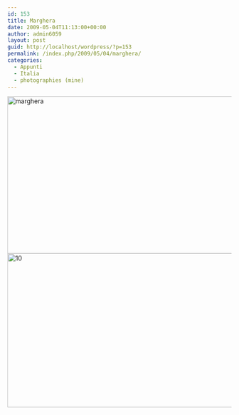 ```yaml
---
id: 153
title: Marghera
date: 2009-05-04T11:13:00+00:00
author: admin6059
layout: post
guid: http://localhost/wordpress/?p=153
permalink: /index.php/2009/05/04/marghera/
categories:
  - Appunti
  - Italia
  - photographies (mine)
---
```

<img class="aligncenter size-full wp-image-3785" src="http://blog.martasmaldone.eu/wp-content/uploads/2009/05/marghera-1.jpg" alt="marghera" width="530" height="353" srcset="http://blog.martasmaldone.eu/wp-content/uploads/2009/05/marghera-1.jpg 530w, http://blog.martasmaldone.eu/wp-content/uploads/2009/05/marghera-1-300x200.jpg 300w, http://blog.martasmaldone.eu/wp-content/uploads/2009/05/marghera-1-330x220.jpg 330w" sizes="(max-width: 530px) 100vw, 530px" />

<img class="aligncenter wp-image-3783" src="http://blog.martasmaldone.eu/wp-content/uploads/2009/05/10.jpg" alt="10" width="520" height="346" srcset="http://blog.martasmaldone.eu/wp-content/uploads/2009/05/10.jpg 800w, http://blog.martasmaldone.eu/wp-content/uploads/2009/05/10-300x200.jpg 300w, http://blog.martasmaldone.eu/wp-content/uploads/2009/05/10-768x512.jpg 768w, http://blog.martasmaldone.eu/wp-content/uploads/2009/05/10-330x220.jpg 330w" sizes="(max-width: 520px) 100vw, 520px" />